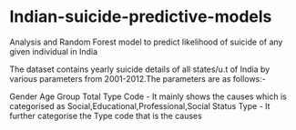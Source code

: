 # Indian-suicide-predictive-models
Analysis and Random Forest model to predict likelihood of suicide of any given individual in India

The dataset contains yearly suicide details of all states/u.t of India by various parameters from 2001-2012.The parameters are as follows:-

Gender Age Group Total Type Code - It mainly shows the causes which is categorised as Social,Educational,Professional,Social Status Type - It further categorise the Type code that is the causes
